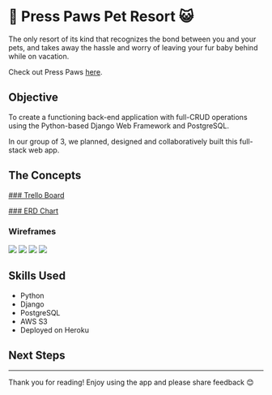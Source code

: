 # 🐶 Press Paws Pet Resort 😺

The only resort of its kind that recognizes the bond between you and your pets, and takes away the hassle and worry of leaving your fur baby behind while on vacation.

Check out Press Paws [here](https://presspaws.herokuapp.com/).

## Objective

To create a functioning back-end application with full-CRUD operations using the Python-based Django Web Framework and PostgreSQL. 

In our group of 3, we planned, designed and collaboratively built this full-stack web app.

## The Concepts

[### Trello Board](https://trello.com/b/43Vn4BYd/project-3-press-paws-resort)

[### ERD Chart](https://lucid.app/lucidchart/958c1a24-58e0-41ac-a3c9-cf7298375a1e/edit?invitation[…]ee580b06-c910-4156-b1da-930288447c6e&referringApp=slack&page=0_0)

### Wireframes

<img src="https://i.imgur.com/0lopPOa.png">

<img src="https://i.imgur.com/TCZXaas.png">

<img src="https://i.imgur.com/8x4GCk1.png">

<img src="https://i.imgur.com/UqXZgUP.png">

## Skills Used
* Python
* Django
* PostgreSQL
* AWS S3
* Deployed on Heroku

## Next Steps


-------

Thank you for reading! Enjoy using the app and please share feedback 😊